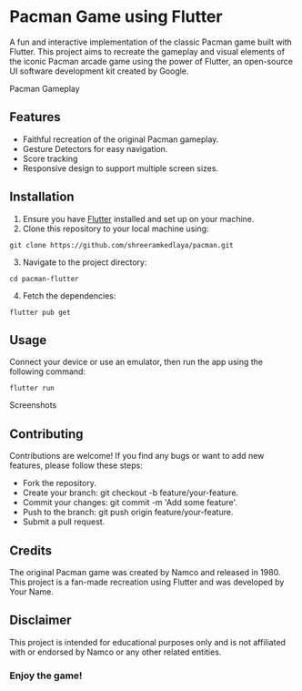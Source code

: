 # Pacman Game using Flutter
A fun and interactive implementation of the classic Pacman game built with Flutter. This project aims to recreate the gameplay and visual elements of the iconic Pacman arcade game using the power of Flutter, an open-source UI software development kit created by Google.

Pacman Gameplay


## Features
 - Faithful recreation of the original Pacman gameplay.
 - Gesture Detectors for easy navigation.
 - Score tracking
 - Responsive design to support multiple screen sizes.

## Installation
1. Ensure you have [Flutter](https://docs.flutter.dev/) installed and set up on your machine.
2.  Clone this repository to your local machine using:
```
git clone https://github.com/shreeramkedlaya/pacman.git
```
3. Navigate to the project directory:
 ```
 cd pacman-flutter
 ```
4. Fetch the dependencies:
```
flutter pub get
```

## Usage
Connect your device or use an emulator, then run the app using the following command:
``````
flutter run
``````
Screenshots
<!-- Screenshot 1
Screenshot 2
Screenshot 3 -->

## Contributing

Contributions are welcome! If you find any bugs or want to add new features, please follow these steps:

 - Fork the repository.
 - Create your branch: git checkout -b feature/your-feature.
 - Commit your changes: git commit -m 'Add some feature'.
 - Push to the branch: git push origin feature/your-feature.
 - Submit a pull request.
## Credits

The original Pacman game was created by Namco and released in 1980. This project is a fan-made recreation using Flutter and was developed by Your Name.

## Disclaimer
This project is intended for educational purposes only and is not affiliated with or endorsed by Namco or any other related entities.

### Enjoy the game!